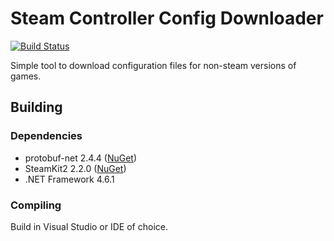 # Steam Controller Config Downloader

[![Build Status](https://travis-ci.com/gryffyn/SCConfigDownloader.svg?branch=dev-steamkit2_2)](https://travis-ci.com/gryffyn/SCConfigDownloader)

Simple tool to download configuration files for non-steam versions of games.

## Building
### Dependencies
  - protobuf-net 2.4.4 ([NuGet](http://nuget.org/packages/protobuf-net))
  - SteamKit2 2.2.0 ([NuGet](http://nuget.org/packages/SteamKit2))
  - .NET Framework 4.6.1

### Compiling
Build in Visual Studio or IDE of choice.
